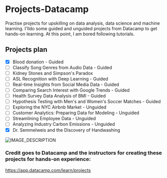 # Projects-Datacamp
Practise projects for upskilling on data analysis, data science and machine learning. I'lldo some guided and unguided projects from Datacamp to get hands-on learning. At this point, I am bored following tutorials.

## Projects plan
- [X] Blood donation - Guided
- [ ] Classify Song Genres from Audio Data - Guided
- [ ] Kidney Stones and Simpson's Paradox
- [ ] ASL Recognition with Deep Learning - Guided
- [ ] Real-time Insights from Social Media Data - Guided
- [ ] Comparing Search Interest with Google Trends - Guided
- [ ] Health Survey Data Analysis of BMI - Guided
- [ ] Hypothesis Testing with Men's and Women's Soccer Matches - Guided
- [ ] Exploring the NYC Airbnb Market - Unguided
- [ ] Customer Analytics: Preparing Data for Modeling - Unguided
- [ ] Streamlining Employee Data - Unguided
- [ ] Analyzing Industry Carbon Emissions - Unguided
- [X] Dr. Semmelweis and the Discovery of Handwashing

![IMAGE_DESCRIPTION](https://res.cloudinary.com/dyd911kmh/image/upload/f_auto,q_auto:best/v1603223608/DC_New_mugdv8.png)

### Credit goes to Datacamp and the instructors for creating these projects for hands-on experience:
https://app.datacamp.com/learn/projects

